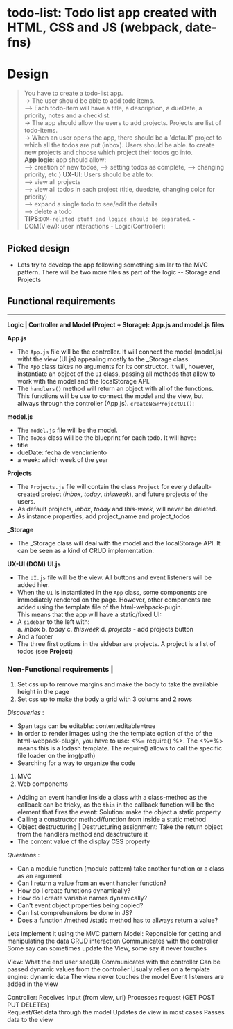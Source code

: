 todo-list: Todo list app created with HTML, CSS and JS (webpack, date-fns)
=========

# Design
> You have to create a todo-list app.  
  -> The user should be able to add todo items.   
  --> Each todo-item will have a title, a description, a dueDate, a priority, notes and a checklist.   
  -> The app should allow the users to add projects. 
     Projects are list of todo-items.  
  -> When an user opens the app, there should be a 'default' 
     project to which all the todos are put (inbox). Users should be able. 
    to create new projects and choose which project their todos go into.  
  **App logic**: app should allow:    
  --> creation of new todos, 
  --> setting todos as complete, 
  --> changing priority, etc.) 
  **UX-UI**: Users should be able to:   
  --> view all projects  
  --> view all todos in each project (title, duedate, changing color 
      for priority)  
  --> expand a single todo to see/edit the details  
  --> delete a todo  
  **TIPS**:`DOM-related stuff and logics should be separated`. 
          - DOM(View): user interactions
          - Logic(Controller): 
          

## Picked design
+ Lets try to develop the app following something similar 
to the MVC pattern. There will be two more files
as part of the logic -- Storage and Projects


## Functional requirements
---------------------------  
**Logic | Controller and Model (Project + Storage): App.js and model.js files**

**App.js**
* The `App.js` file will be the controller. It will connect 
the model (model.js) witht the view (UI.js) appealing mostly to 
the _Storage class.
* The `App` class takes no arguments for its constructor. 
It will, however, instantiate an object 
of the `UI` class, passing all methods that allow
to work with the model and the localStorage API.
* The `handlers()` method will return an object
with all of the functions. This functions will be 
use to connect the model and the view, but allways
through the controller (App.js).
`createNewProjectUI()`: 
  
**model.js**
+ The `model.js` file will be the model.
+ The `ToDos` class will be the blueprint for
each todo. It will have: 
+ title
+ dueDate: fecha de vencimiento
+ a week: which week of the year 

**Projects**
+ The `Projects.js` file will contain the 
class `Project` for every default-created project
(*inbox*, *today*, *thisweek*), and future projects of the users.
+ As default projects, *inbox*, *today* and *this-week*, will 
never be deleted.
+ As instance properties, add project_name and project_todos

**_Storage**
+ The _Storage class will deal with the model and the
localStorage API. It can be seen as a kind of CRUD
implementation.  


**UX-UI (DOM)**
**UI.js** 
+ The `UI.js` file will be the view. All  buttons and event 
listeners will be added hier.
+ When the `UI` is instantiated in the `App` 
class, some components are immediately
rendered on the page. However, other components
are added using the template file of the html-webpack-pugin.   
This means that the app will have a static/fixed UI:
+ A `sidebar` to the left with:  
      a. *inbox*
      b. *today*
      c. *thisweek*
      d. *projects* - add projects button
+ And a footer
+ The three first options in the sidebar are
projects. A project is a list of todos  (see **Project**)

### Non-Functional requirements | 
1. Set css up to remove margins and make the body to take the 
available height in the page
2. Set css up to make the body a grid with 3 colums and 2 rows 

                    
*Discoveries* : 
- Span tags can be editable: contenteditable=true
- In order to render images using the the template 
option of the of the html-webpack-plugin, you have to
use: <%= require() %>. The <%=%> means this is a 
lodash template. The require() allows to call the 
specific file loader on the img(path)
- Searching for a way to organize the code
1. MVC
2. Web components
- Adding an event handler inside a class with 
a class-method as the callback can be tricky, 
as the `this` in the callback function will be
the element that fires the event:
Solution: make the object a static property
- Calling a constructor method/function from inside a static method
- Object destructuring | Destructuring assignment:
  Take the return object from the handlers method and desctructure it
- The content value of the display CSS property  

*Questions* :
- Can a module function (module pattern)
take another function or a class as an argument
- Can I return a value from an event handler function?
- How do I create functions dynamically?    
- How do I create variable names dynamically?
- Can't event object properties being copied? 
- Can list comprehensions be done in JS?  
- Does a function /method /static method has to allways return a value?


Lets implement it using the MVC pattern
Model: 
  Reponsible for getting and manipulating the data
  CRUD interaction
  Communicates with the controller
  Some say can sometimes update the View, some say it never touches

View: What the end user see(UI)
  Communicates with the controller
  Can be passed dynamic values from the controller
  Usually relies on a template engine: dynamic data
  The view never touches the model
  Event listeners are added in the view

Controller: 
  Receives input (from view, url)
  Processes request (GET POST PUT DELETEs)    
  Request/Get data through the model
  Updates de view in most cases
  Passes data to the view




